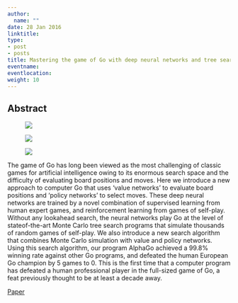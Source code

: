 ```yaml
---
author:
  name: ""
date: 28 Jan 2016
linktitle:
type:
- post
- posts
title: Mastering the game of Go with deep neural networks and tree search
eventname:
eventlocation:  
weight: 10
---
```


## Abstract

<figure>
  <img src="/images/Mastering-GO-1.png" />
</figure>
<figure>
  <img src="/images/Mastering-GO-2.png" />
</figure>
<figure>
  <img src="/images/Mastering-GO-3.png" />
</figure>

The game of Go has long been viewed as the most challenging of classic games for artificial intelligence owing to its enormous search space and the difficulty of evaluating board positions and moves. Here we introduce a new approach to computer Go that uses ‘value networks’ to evaluate board positions and ‘policy networks’ to select moves. These deep neural networks are trained by a novel combination of supervised learning from human expert games, and reinforcement learning from games of self-play. Without any lookahead search, the neural networks play Go at the level of stateof-the-art Monte Carlo tree search programs that simulate thousands of random games of self-play. We also introduce a new search algorithm that combines Monte Carlo simulation with value and policy networks. Using this search algorithm, our program AlphaGo achieved a 99.8% winning rate against other Go programs, and defeated the human European Go champion by 5 games to 0. This is the first time that a computer program has defeated a human professional player in the full-sized game of Go, a feat previously thought to be at least a decade away.

[Paper](https://storage.googleapis.com/deepmind-media/alphago/AlphaGoNaturePaper.pdf)
